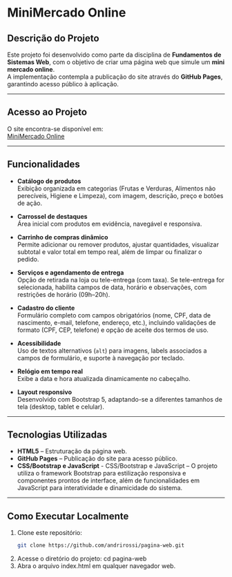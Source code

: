 # MiniMercado Online  

## Descrição do Projeto  
Este projeto foi desenvolvido como parte da disciplina de **Fundamentos de Sistemas Web**, com o objetivo de criar uma página web que simule um **mini mercado online**.  
A implementação contempla a publicação do site através do **GitHub Pages**, garantindo acesso público à aplicação.  

---

## Acesso ao Projeto  
O site encontra-se disponível em:  
[MiniMercado Online](https://andrirossi.github.io/pagina-web/)  

---

## Funcionalidades  

- **Catálogo de produtos**  
  Exibição organizada em categorias (Frutas e Verduras, Alimentos não perecíveis, Higiene e Limpeza), com imagem, descrição, preço e botões de ação.  

- **Carrossel de destaques**  
  Área inicial com produtos em evidência, navegável e responsiva.  

- **Carrinho de compras dinâmico**  
  Permite adicionar ou remover produtos, ajustar quantidades, visualizar subtotal e valor total em tempo real, além de limpar ou finalizar o pedido.  

- **Serviços e agendamento de entrega**  
  Opção de retirada na loja ou tele-entrega (com taxa). Se tele-entrega for selecionada, habilita campos de data, horário e observações, com restrições de horário (09h–20h).  

- **Cadastro do cliente**  
  Formulário completo com campos obrigatórios (nome, CPF, data de nascimento, e-mail, telefone, endereço, etc.), incluindo validações de formato (CPF, CEP, telefone) e opção de aceite dos termos de uso.  

- **Acessibilidade**  
  Uso de textos alternativos (`alt`) para imagens, labels associados a campos de formulário, e suporte à navegação por teclado.  

- **Relógio em tempo real**  
  Exibe a data e hora atualizada dinamicamente no cabeçalho.  

- **Layout responsivo**  
  Desenvolvido com Bootstrap 5, adaptando-se a diferentes tamanhos de tela (desktop, tablet e celular).  

---

## Tecnologias Utilizadas  

- **HTML5** – Estruturação da página web.  
- **GitHub Pages** – Publicação do site para acesso público.
- **CSS/Bootstrap e JavaScript** - CSS/Bootstrap e JavaScript – O projeto utiliza o framework Bootstrap para estilização responsiva e componentes prontos de interface, além de funcionalidades em JavaScript para interatividade e dinamicidade do sistema. 

---

## Como Executar Localmente  

1. Clone este repositório:  
   ```bash
   git clone https://github.com/andrirossi/pagina-web.git
2. Acesse o diretório do projeto:
   cd pagina-web
3. Abra o arquivo index.html em qualquer navegador web.


